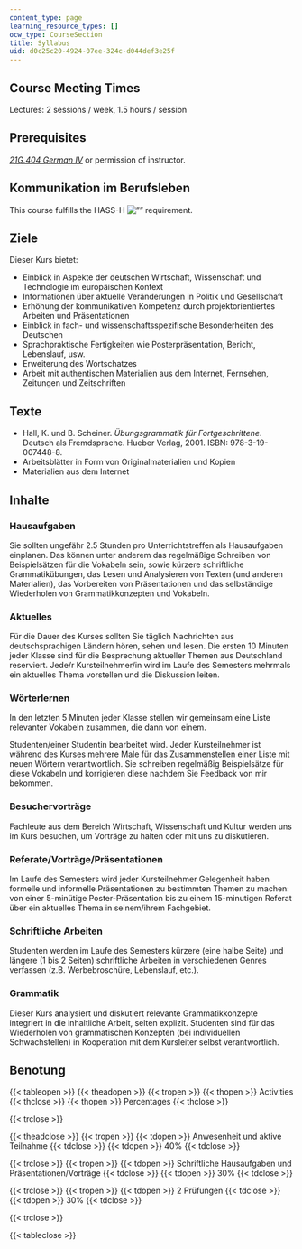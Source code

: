 ```yaml
---
content_type: page
learning_resource_types: []
ocw_type: CourseSection
title: Syllabus
uid: d0c25c20-4924-07ee-324c-d044def3e25f
---
```


Course Meeting Times
--------------------

Lectures: 2 sessions / week, 1.5 hours / session

Prerequisites
-------------

_[21G.404 German IV](/courses/21g-404-german-iv-spring-2005)_ or permission of instructor.

Kommunikation im Berufsleben
----------------------------

This course fulfills the HASS-H ![””](/images/educator/icon-question-hass-h.png) requirement.

Ziele
-----

Dieser Kurs bietet:

*   Einblick in Aspekte der deutschen Wirtschaft, Wissenschaft und Technologie im europäischen Kontext
*   Informationen über aktuelle Veränderungen in Politik und Gesellschaft
*   Erhöhung der kommunikativen Kompetenz durch projektorientiertes Arbeiten und Präsentationen
*   Einblick in fach- und wissenschaftsspezifische Besonderheiten des Deutschen
*   Sprachpraktische Fertigkeiten wie Posterpräsentation, Bericht, Lebenslauf, usw.
*   Erweiterung des Wortschatzes
*   Arbeit mit authentischen Materialien aus dem Internet, Fernsehen, Zeitungen und Zeitschriften

Texte
-----

*   Hall, K. und B. Scheiner. _Übungsgrammatik für Fortgeschrittene_. Deutsch als Fremdsprache. Hueber Verlag, 2001. ISBN: 978-3-19-007448-8.
*   Arbeitsblätter in Form von Originalmaterialien und Kopien
*   Materialien aus dem Internet

Inhalte
-------

### Hausaufgaben

Sie sollten ungefähr 2.5 Stunden pro Unterrichtstreffen als Hausaufgaben einplanen. Das können unter anderem das regelmäßige Schreiben von Beispielsätzen für die Vokabeln sein, sowie kürzere schriftliche Grammatikübungen, das Lesen und Analysieren von Texten (und anderen Materialien), das Vorbereiten von Präsentationen und das selbständige Wiederholen von Grammatikkonzepten und Vokabeln.

### Aktuelles

Für die Dauer des Kurses sollten Sie täglich Nachrichten aus deutschsprachigen Ländern hören, sehen und lesen. Die ersten 10 Minuten jeder Klasse sind für die Besprechung aktueller Themen aus Deutschland reserviert. Jede/r Kursteilnehmer/in wird im Laufe des Semesters mehrmals ein aktuelles Thema vorstellen und die Diskussion leiten.

### Wörterlernen

In den letzten 5 Minuten jeder Klasse stellen wir gemeinsam eine Liste relevanter Vokabeln zusammen, die dann von einem.

Studenten/einer Studentin bearbeitet wird. Jeder Kursteilnehmer ist während des Kurses mehrere Male für das Zusammenstellen einer Liste mit neuen Wörtern verantwortlich. Sie schreiben regelmäßig Beispielsätze für diese Vokabeln und korrigieren diese nachdem Sie Feedback von mir bekommen.

### Besuchervorträge

Fachleute aus dem Bereich Wirtschaft, Wissenschaft und Kultur werden uns im Kurs besuchen, um Vorträge zu halten oder mit uns zu diskutieren.

### Referate/Vorträge/Präsentationen

Im Laufe des Semesters wird jeder Kursteilnehmer Gelegenheit haben formelle und informelle Präsentationen zu bestimmten Themen zu machen: von einer 5-minütige Poster-Präsentation bis zu einem 15-minutigen Referat über ein aktuelles Thema in seinem/ihrem Fachgebiet.

### Schriftliche Arbeiten

Studenten werden im Laufe des Semesters kürzere (eine halbe Seite) und längere (1 bis 2 Seiten) schriftliche Arbeiten in verschiedenen Genres verfassen (z.B. Werbebroschüre, Lebenslauf, etc.).

### Grammatik

Dieser Kurs analysiert und diskutiert relevante Grammatikkonzepte integriert in die inhaltliche Arbeit, selten explizit. Studenten sind für das Wiederholen von grammatischen Konzepten (bei individuellen Schwachstellen) in Kooperation mit dem Kursleiter selbst verantwortlich.

Benotung
--------

{{< tableopen >}}
{{< theadopen >}}
{{< tropen >}}
{{< thopen >}}
Activities
{{< thclose >}}
{{< thopen >}}
Percentages
{{< thclose >}}

{{< trclose >}}

{{< theadclose >}}
{{< tropen >}}
{{< tdopen >}}
Anwesenheit und aktive Teilnahme
{{< tdclose >}}
{{< tdopen >}}
40%
{{< tdclose >}}

{{< trclose >}}
{{< tropen >}}
{{< tdopen >}}
Schriftliche Hausaufgaben und Präsentationen/Vorträge
{{< tdclose >}}
{{< tdopen >}}
30%
{{< tdclose >}}

{{< trclose >}}
{{< tropen >}}
{{< tdopen >}}
2 Prüfungen
{{< tdclose >}}
{{< tdopen >}}
30%
{{< tdclose >}}

{{< trclose >}}

{{< tableclose >}}